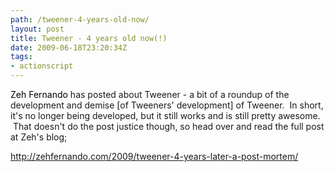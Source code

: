 ```yaml
---
path: /tweener-4-years-old-now/
layout: post
title: Tweener - 4 years old now(!)
date: 2009-06-18T23:20:34Z
tags:
- actionscript
---
```


<a style="text-decoration: none; color: #000000;" title="Home" href="http://zehfernando.com/">Zeh Fernando</a> has posted about Tweener - a bit of a roundup of the development and demise [of Tweeners' development] of Tweener.  In short, it's no longer being developed, but it still works and is still pretty awesome.  That doesn't do the post justice though, so head over and read the full post at Zeh's blog;

<a href="http://zehfernando.com/2009/tweener-4-years-later-a-post-mortem/">http://zehfernando.com/2009/tweener-4-years-later-a-post-mortem/</a>